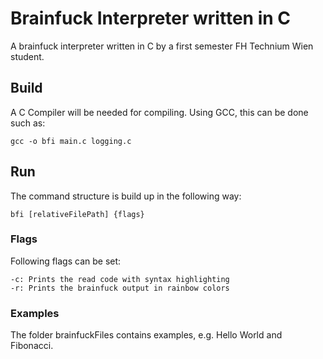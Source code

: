 # Brainfuck Interpreter written in C
A brainfuck interpreter written in C by a first semester FH Technium Wien student.

## Build
A C Compiler will be needed for compiling. Using GCC, this can be done such as:

    gcc -o bfi main.c logging.c

## Run
The command structure is build up in the following way:

    bfi [relativeFilePath] {flags}

### Flags
Following flags can be set:

    -c: Prints the read code with syntax highlighting
    -r: Prints the brainfuck output in rainbow colors

### Examples
The folder brainfuckFiles contains examples, e.g. Hello World and Fibonacci.
